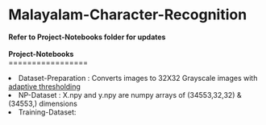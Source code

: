 # Malayalam-Character-Recognition

<b>Refer to Project-Notebooks folder for updates</b>
<br><br>
<b>Project-Notebooks</b>
<br>=================
<br>
<li>Dataset-Preparation : Converts images to 32X32 Grayscale images with <a href="(https://docs.opencv.org/trunk/d7/d4d/tutorial_py_thresholding.html)">adaptive thresholding</a></li>
<li>NP-Dataset : X.npy and y.npy are numpy arrays of (34553,32,32) & (34553,) dimensions</li>
<li>Training-Dataset: </li>

